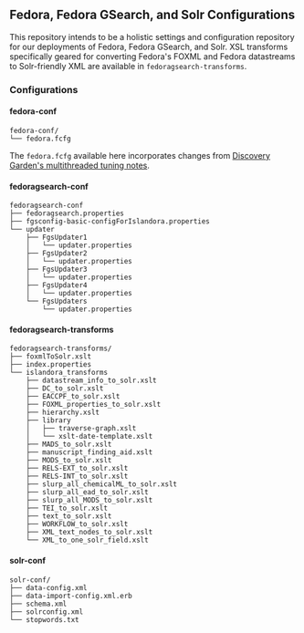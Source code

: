 ## Fedora, Fedora GSearch, and Solr Configurations ##

This repository intends to be a holistic settings and configuration repository for our deployments of Fedora, Fedora GSearch, and Solr. XSL transforms specifically geared for converting Fedora's FOXML and Fedora datastreams to Solr-friendly XML are available in `fedoragsearch-transforms`.

### Configurations ###

#### fedora-conf ####
```
fedora-conf/
└── fedora.fcfg
```

The `fedora.fcfg` available here incorporates changes from [Discovery Garden's multithreaded tuning notes](https://github.com/discoverygarden/basic-solr-config/wiki/performance-tuning-for-multithreaded-solr-ingest).

#### fedoragsearch-conf ####
```
fedoragsearch-conf
├── fedoragsearch.properties
├── fgsconfig-basic-configForIslandora.properties
└── updater
    ├── FgsUpdater1
    │   └── updater.properties
    ├── FgsUpdater2
    │   └── updater.properties
    ├── FgsUpdater3
    │   └── updater.properties
    ├── FgsUpdater4
    │   └── updater.properties
    └── FgsUpdaters
        └── updater.properties
```

#### fedoragsearch-transforms ####
```
fedoragsearch-transforms/
├── foxmlToSolr.xslt
├── index.properties
└── islandora_transforms
    ├── datastream_info_to_solr.xslt
    ├── DC_to_solr.xslt
    ├── EACCPF_to_solr.xslt
    ├── FOXML_properties_to_solr.xslt
    ├── hierarchy.xslt
    ├── library
    │   ├── traverse-graph.xslt
    │   └── xslt-date-template.xslt
    ├── MADS_to_solr.xslt
    ├── manuscript_finding_aid.xslt
    ├── MODS_to_solr.xslt
    ├── RELS-EXT_to_solr.xslt
    ├── RELS-INT_to_solr.xslt
    ├── slurp_all_chemicalML_to_solr.xslt
    ├── slurp_all_ead_to_solr.xslt
    ├── slurp_all_MODS_to_solr.xslt
    ├── TEI_to_solr.xslt
    ├── text_to_solr.xslt
    ├── WORKFLOW_to_solr.xslt
    ├── XML_text_nodes_to_solr.xslt
    └── XML_to_one_solr_field.xslt

```

#### solr-conf ####
```
solr-conf/
├── data-config.xml
├── data-import-config.xml.erb
├── schema.xml
├── solrconfig.xml
└── stopwords.txt
```
